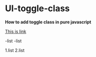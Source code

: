 # UI-toggle-class
**How to add toggle class in pure javascript**

[This is link](https://github.com/KhadeerUI/UI-toggle-class)

-list
-list

1.list
2.list
